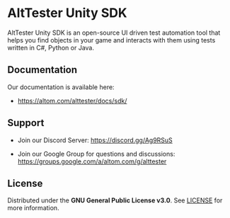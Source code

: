 # AltTester Unity SDK

AltTester Unity SDK is an open-source UI driven test automation tool that helps you find objects in your game and interacts with them using tests written in C#, Python or Java.

## Documentation

Our documentation is available here:

* https://altom.com/alttester/docs/sdk/

## Support

* Join our Discord Server: https://discord.gg/Ag9RSuS

* Join our Google Group for questions and discussions: https://groups.google.com/a/altom.com/g/alttester

## License

Distributed under the **GNU General Public License v3.0**. See [LICENSE](https://github.com/alttester/AltTester-Unity-SDK/blob/master/LICENSE) for more information.